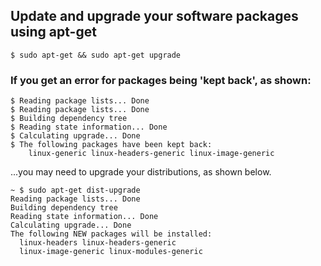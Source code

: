 
## Update and upgrade your software packages using apt-get
    $ sudo apt-get && sudo apt-get upgrade

### If you get an error for packages being 'kept back', as shown:
    $ Reading package lists... Done
    $ Reading package lists... Done
    $ Building dependency tree       
    $ Reading state information... Done
    $ Calculating upgrade... Done
    $ The following packages have been kept back:
        linux-generic linux-headers-generic linux-image-generic

...you may need to upgrade your distributions, as shown below.    

    ~ $ sudo apt-get dist-upgrade
    Reading package lists... Done
    Building dependency tree       
    Reading state information... Done
    Calculating upgrade... Done
    The following NEW packages will be installed:
      linux-headers linux-headers-generic
      linux-image-generic linux-modules-generic

